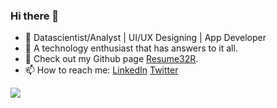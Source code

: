 ### Hi there 👋
- 🤺 Datascientist/Analyst | UI/UX Designing | App Developer
- 👾 A technology enthusiast that has answers to it all.
- 🦈 Check out my Github page [Resume32R](https://anandur32.github.io/Resume32R/).
- 📫 How to reach me:  [LinkedIn](https://www.linkedin.com/in/anandur32/) [Twitter](https://twitter.com/AquaRegis32)   

<img align="center" src="https://github-readme-stats.vercel.app/api?username=AnanduR32&count_private=true&show_icons=true&bg_color=F7F9F9" />
<!--
*AnanduR32/AnanduR32 is a ✨special ✨ repository that you can use to add a README.md to your GitHub profile. Make sure it’s public and initialize it with a README to get started.

Here are some ideas to get you started:

- 🔭 I’m currently working on ...
- 🌱 I’m currently learning ...
- 👯 I’m looking to collaborate on ...
- 🤔 I’m looking for help with ...
- 💬 Ask me about ...
- 📫 How to reach me: ...
- 😄 Pronouns: ...
- ⚡ Fun fact: ...
-->
